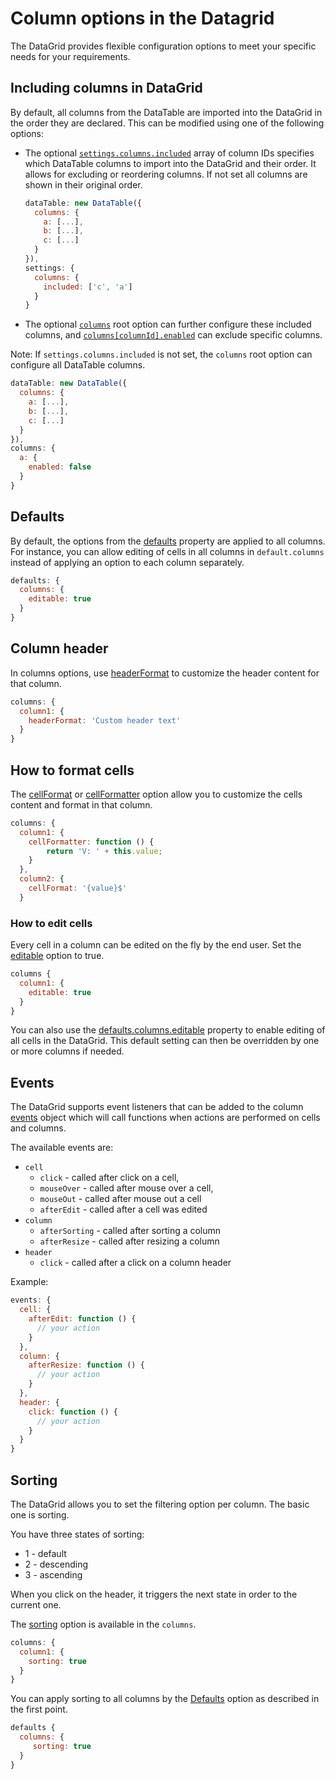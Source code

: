 Column options in the Datagrid
===
The DataGrid provides flexible configuration options to meet your specific needs for your requirements.

## Including columns in DataGrid
By default, all columns from the DataTable are imported into the DataGrid in the order they are declared.
This can be modified using one of the following options:

- The optional [`settings.columns.included`](https://api.highcharts.com/dashboards/#interfaces/DataGrid_Options.ColumnsSettings#included) array of column IDs specifies which DataTable columns to import into the DataGrid and their order. It allows for excluding or reordering columns. If  not set all columns are shown in their original order.

  ```js
  dataTable: new DataTable({
    columns: {
      a: [...],
      b: [...],
      c: [...]
    }
  }),
  settings: {
    columns: {
      included: ['c', 'a']
    }
  }
  ```

- The optional [`columns`](https://api.highcharts.com/dashboards/#interfaces/DataGrid_Options.IndividualColumnOptions) root option can further configure these included columns, and [`columns[columnId].enabled`](https://api.highcharts.com/dashboards/#interfaces/DataGrid_Options.IndividualColumnOptions#enabled) can exclude specific columns.

Note: If `settings.columns.included` is not set, the `columns` root option can configure all DataTable columns.

  ```js
  dataTable: new DataTable({
    columns: {
      a: [...],
      b: [...],
      c: [...]
    }
  }),
  columns: {
    a: {
      enabled: false
    }
  }
  ```

## Defaults
By default, the options from the [defaults](https://api.highcharts.com/dashboards/#interfaces/DataGrid_DataGridDefaults) property are applied to all columns.
For instance, you can allow editing of cells in all columns in `default.columns` instead of applying an option to each column separately.

```js
defaults: {
  columns: {
    editable: true
  }
}
```

## Column header
In columns options, use [headerFormat](https://api.highcharts.com/dashboards/#interfaces/DataGrid_DataGridOptions.ColumnOptions#headerFormat) to customize the header content for that column.

```js
columns: {
  column1: {
    headerFormat: 'Custom header text'
  }
}
```

## How to format cells
The [cellFormat](https://api.highcharts.com/dashboards/#interfaces/DataGrid_DataGridOptions.ColumnOptions#cellFormat) or [cellFormatter](https://api.highcharts.com/dashboards/#interfaces/DataGrid_DataGridOptions.ColumnOptions#cellFormatter) option allow you to customize the cells content and format in that column.


```js
columns: {
  column1: {
    cellFormatter: function () {
        return 'V: ' + this.value;
    }
  },
  column2: {
    cellFormat: '{value}$'
  }
```

### How to edit cells
Every cell in a column can be edited on the fly by the end user. Set the [editable](https://api.highcharts.com/dashboards/typedoc/interfaces/DataGrid_DataGridOptions.IndividualColumnOptions.html#editable) option to true.

```js
columns {
  column1: {
    editable: true
  }
}
```

You can also use the [defaults.columns.editable](https://api.highcharts.com/dashboards/#interfaces/DataGrid_DataGridDefaults) property to enable editing of all cells in the DataGrid. This default setting can then be overridden by one or more columns if needed.

## Events
The DataGrid supports event listeners that can be added to the column [events](https://api.highcharts.com/dashboards/typedoc/interfaces/DataGrid_DataGridOptions.IndividualColumnOptions.html#events) object which will call functions when actions are performed on cells and columns.

The available events are:

 - `cell`
    - `click` - called after click on a cell,
    - `mouseOver` - called after mouse over a cell,
    - `mouseOut` - called after mouse out a cell
    - `afterEdit` - called after a cell was edited
 - `column`
    - `afterSorting` - called after sorting a column
    - `afterResize` - called after resizing a column
 - `header`
    - `click` - called after a click on a column header

Example:
```js
events: {
  cell: {
    afterEdit: function () {
      // your action
    }
  },
  column: {
    afterResize: function () {
      // your action
    }
  },
  header: {
    click: function () {
      // your action
    }
  }
}
```

## Sorting
The DataGrid allows you to set the filtering option per column. The basic one is sorting.

You have three states of sorting:
 * 1 - default
 * 2 - descending
 * 3 - ascending

When you click on the header, it triggers the next state in order to the current one.

The [sorting](https://api.highcharts.com/dashboards/typedoc/interfaces/DataGrid_DataGridOptions.IndividualColumnOptions.html#sorting) option is available in the `columns`.

```js
columns: {
  column1: {
    sorting: true
  }
}
```

You can apply sorting to all columns by the [Defaults]() option as described in the first point.

```js
defaults {
  columns: {
     sorting: true
  }
}
```

